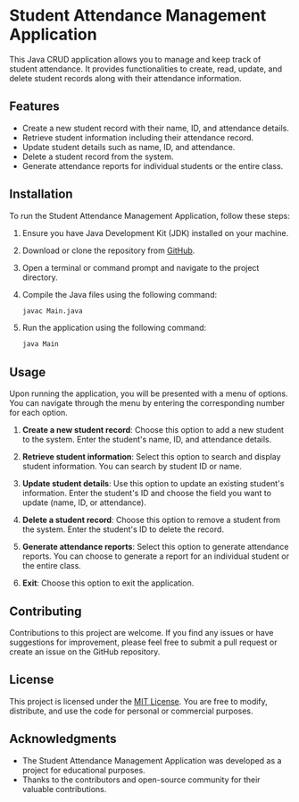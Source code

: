 # Student Attendance Management Application

This Java CRUD application allows you to manage and keep track of student attendance. It provides functionalities to create, read, update, and delete student records along with their attendance information.

## Features

- Create a new student record with their name, ID, and attendance details.
- Retrieve student information including their attendance record.
- Update student details such as name, ID, and attendance.
- Delete a student record from the system.
- Generate attendance reports for individual students or the entire class.

## Installation

To run the Student Attendance Management Application, follow these steps:

1. Ensure you have Java Development Kit (JDK) installed on your machine.
2. Download or clone the repository from [GitHub](https://github.com/your-repo-link).
3. Open a terminal or command prompt and navigate to the project directory.
4. Compile the Java files using the following command:

   ```bash
   javac Main.java
   ```

5. Run the application using the following command:

   ```bash
   java Main
   ```

## Usage

Upon running the application, you will be presented with a menu of options. You can navigate through the menu by entering the corresponding number for each option.

1. **Create a new student record**: Choose this option to add a new student to the system. Enter the student's name, ID, and attendance details.

2. **Retrieve student information**: Select this option to search and display student information. You can search by student ID or name.

3. **Update student details**: Use this option to update an existing student's information. Enter the student's ID and choose the field you want to update (name, ID, or attendance).

4. **Delete a student record**: Choose this option to remove a student from the system. Enter the student's ID to delete the record.

5. **Generate attendance reports**: Select this option to generate attendance reports. You can choose to generate a report for an individual student or the entire class.

6. **Exit**: Choose this option to exit the application.

## Contributing

Contributions to this project are welcome. If you find any issues or have suggestions for improvement, please feel free to submit a pull request or create an issue on the GitHub repository.

## License

This project is licensed under the [MIT License](LICENSE). You are free to modify, distribute, and use the code for personal or commercial purposes.

## Acknowledgments

- The Student Attendance Management Application was developed as a project for educational purposes.
- Thanks to the contributors and open-source community for their valuable contributions.
